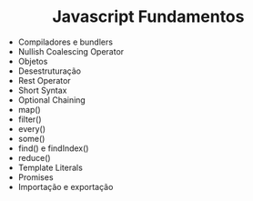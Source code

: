 <h1 align="center"> Javascript Fundamentos </h1>

- Compiladores e bundlers
- Nullish Coalescing Operator
- Objetos
- Desestruturação
- Rest Operator
- Short Syntax
- Optional Chaining
- map()
- filter()
- every()
- some()
- find() e findIndex()
- reduce()
- Template Literals
- Promises
- Importação e exportação